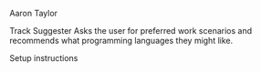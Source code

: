 Aaron Taylor

Track Suggester
Asks the user for preferred work scenarios and
recommends what programming languages they might like.

Setup instructions
